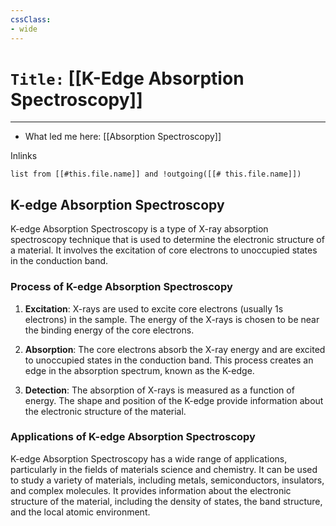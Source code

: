```yaml
---
cssClass:
- wide
---
```


# `Title:` [[K-Edge Absorption Spectroscopy]]
--- 

- What led me here: [[Absorption Spectroscopy]]

Inlinks
```dataview 
list from [[#this.file.name]] and !outgoing([[# this.file.name]]) 
```

## K-edge Absorption Spectroscopy

K-edge Absorption Spectroscopy is a type of X-ray absorption spectroscopy technique that is used to determine the electronic structure of a material. It involves the excitation of core electrons to unoccupied states in the conduction band.

### Process of K-edge Absorption Spectroscopy

1. **Excitation**: X-rays are used to excite core electrons (usually 1s electrons) in the sample. The energy of the X-rays is chosen to be near the binding energy of the core electrons.

2. **Absorption**: The core electrons absorb the X-ray energy and are excited to unoccupied states in the conduction band. This process creates an edge in the absorption spectrum, known as the K-edge.

3. **Detection**: The absorption of X-rays is measured as a function of energy. The shape and position of the K-edge provide information about the electronic structure of the material.

### Applications of K-edge Absorption Spectroscopy

K-edge Absorption Spectroscopy has a wide range of applications, particularly in the fields of materials science and chemistry. It can be used to study a variety of materials, including metals, semiconductors, insulators, and complex molecules. It provides information about the electronic structure of the material, including the density of states, the band structure, and the local atomic environment.
